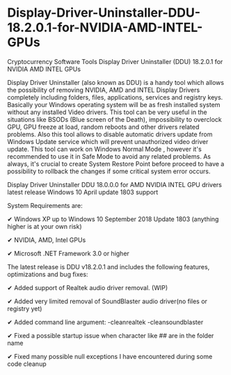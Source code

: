 # Display-Driver-Uninstaller-DDU-18.2.0.1-for-NVIDIA-AMD-INTEL-GPUs

Cryptocurrency Software
Tools
Display Driver Uninstaller (DDU) 18.2.0.1 for NVIDIA AMD INTEL GPUs

Display Driver Uninstaller (also known as DDU) is a handy tool which allows the possibility of removing NVIDIA, AMD and INTEL Display Drivers completely including folders, files, applications, services and registry keys. Basically your Windows operating system will be as fresh installed system without any installed Video drivers. This tool can be very useful in the situations like BSODs (Blue screen of the Death), impossibility to overclock GPU, GPU freeze at load, random reboots and other drivers related problems. Also this tool allows to disable automatic drivers update from Windows Update service which will prevent unauthorized video driver update. This tool can work on Windows Normal Mode , however it's recommended to use it in Safe Mode to avoid any related problems. As always, it's crucial to create System Restore Point before proceed to have a possibility to rollback the changes if some critical system error occurs.

Display Driver Uninstaller DDU 18.0.0.0 for AMD NVIDIA INTEL GPU drivers latest release Windows 10 April update 1803 support

System Requirements are:

✔︎ Windows XP up to Windows 10 September 2018 Update 1803 (anything higher is at your own risk)

✔︎ NVIDIA, AMD, Intel GPUs

✔︎ Microsoft .NET Framework 3.0 or higher

 

The latest release is DDU v18.2.0.1 and includes the following features, optimizations and bug fixes:

 

✔︎ Added support of Realtek audio driver removal. (WIP)

✔︎ Added very limited removal of SoundBlaster audio driver(no files or registry yet)

✔︎ Added command line argument: -cleanrealtek -cleansoundblaster

✔︎ Fixed a possible startup issue when character like ## are in the folder name

✔︎ Fixed many possible null exceptions I have encountered during some code cleanup
